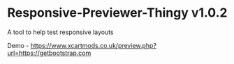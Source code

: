 # Responsive-Previewer-Thingy v1.0.2

A tool to help test responsive layouts

Demo - https://www.xcartmods.co.uk/preview.php?url=https://getbootstrap.com
